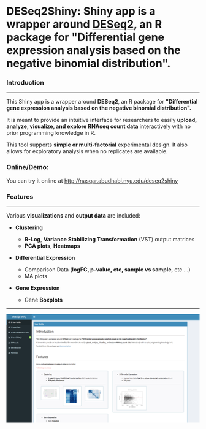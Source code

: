 # DESeq2Shiny: Shiny app is a wrapper around <a href="https://bioconductor.org/packages/release/bioc/html/DESeq2.html" target="_blank">DESeq2</a>, an R package for **"Differential gene expression analysis based on the negative binomial distribution".**

### Introduction
---


This Shiny app is a wrapper around **DESeq2**, an R package for **"Differential gene expression analysis based on the negative binomial distribution".**

It is meant to provide an intuitive interface for researchers to easily **upload, analyze, visualize, and explore RNAseq count data** interactively with no prior programming knowledge in R.

This tool supports **simple or multi-factorial** experimental design. It also allows for exploratory analysis when no replicates are available.

### Online/Demo:
You can try it online at http://nasqar.abudhabi.nyu.edu/deseq2shiny

### Features
---
Various **visualizations** and **output data** are included:

*   **Clustering**

    *   **R-Log**, **Variance Stabilizing Transformation** (VST) output matrices
    *   **PCA plots**, **Heatmaps**

*   **Differential Expression**

    *   Comparison Data (**logFC, p-value, etc, sample vs sample**, etc …)
    *   MA plots

*   **Gene Expression**

    *   Gene **Boxplots**
      
      
---
![alt text](screenshotdeseq2.png "Input Data")
